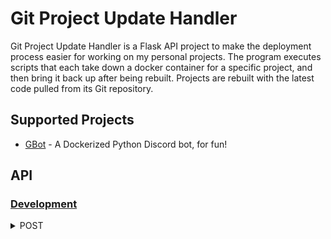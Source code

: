 # Git Project Update Handler
Git Project Update Handler is a Flask API project to make the deployment process easier for working on my personal projects. The program executes scripts that each take down a docker container for a specific project, and then bring it back up after being rebuilt. Projects are rebuilt with the latest code pulled from its Git repository.

## Supported Projects
- [GBot](https://github.com/cgoulart35/GBot) - A Dockerized Python Discord bot, for fun!

## API

### <ins>Development</ins>
<details>
<summary>POST</summary>

*  Description:
    * `Triggers update scripts for the specified application.`
*  Syntax:
    * `POST - http://localhost:5005/GitProjectUpdateHandler`
*  Body:
    * `{"application": "GBot"}`
*  Response:
    * `{ "status": "success", "message": "Hi my name is Git!" }`
</details>